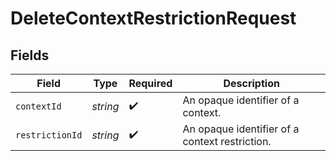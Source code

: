 # DeleteContextRestrictionRequest


## Fields

| Field                                          | Type                                           | Required                                       | Description                                    |
| ---------------------------------------------- | ---------------------------------------------- | ---------------------------------------------- | ---------------------------------------------- |
| `contextId`                                    | *string*                                       | :heavy_check_mark:                             | An opaque identifier of a context.             |
| `restrictionId`                                | *string*                                       | :heavy_check_mark:                             | An opaque identifier of a context restriction. |